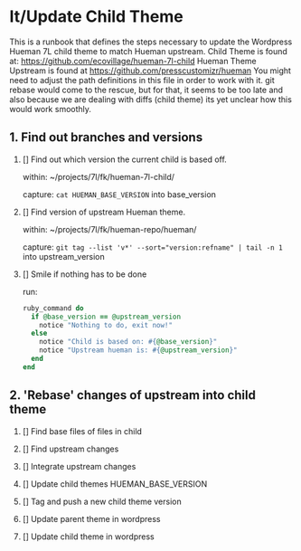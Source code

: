 # It/Update Child Theme

This is a runbook that defines the steps necessary to update the Wordpress Hueman 7L child theme to match Hueman upstream.
Child Theme is found at: https://github.com/ecovillage/hueman-7l-child
Hueman Theme Upstream is found at https://github.com/presscustomizr/hueman
You might need to adjust the path definitions in this file in order to work with it.
git rebase would come to the rescue, but for that, it seems to be too late and also because we are dealing with diffs (child theme) its yet unclear how this would work smoothly.

## 1. Find out branches and versions

1. [] Find out which version the current child is based off.

   within: ~/projects/7l/fk/hueman-7l-child/

   capture: `cat HUEMAN_BASE_VERSION` into base_version

2. [] Find version of upstream Hueman theme.

   within: ~/projects/7l/fk/hueman-repo/hueman/

   capture: `git tag --list 'v*' --sort="version:refname" | tail -n 1` into upstream_version

3. [] Smile if nothing has to be done

   run:
   ```ruby
   ruby_command do
     if @base_version == @upstream_version
       notice "Nothing to do, exit now!"
     else
       notice "Child is based on: #{@base_version}"
       notice "Upstream hueman is: #{@upstream_version}"
     end
   end
   ```

## 2. 'Rebase' changes of upstream into child theme

1. [] Find base files of files in child

2. [] Find upstream changes

3. [] Integrate upstream changes

4. [] Update child themes HUEMAN_BASE_VERSION

5. [] Tag and push a new child theme version

6. [] Update parent theme in wordpress

7. [] Update child theme in wordpress

